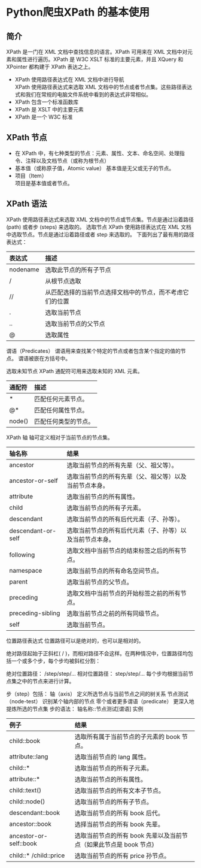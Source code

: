 # Python爬虫XPath 的基本使用
## 简介
XPath 是一门在 XML 文档中查找信息的语言。XPath 可用来在 XML 文档中对元素和属性进行遍历。XPath 是 W3C XSLT 标准的主要元素，并且 XQuery 和 XPointer 都构建于 XPath 表达之上。
- XPath 使用路径表达式在 XML 文档中进行导航  
XPath 使用路径表达式来选取 XML 文档中的节点或者节点集。这些路径表达式和我们在常规的电脑文件系统中看到的表达式非常相似。
- XPath 包含一个标准函数库
- XPath 是 XSLT 中的主要元素
- XPath 是一个 W3C 标准
## XPath 节点
- 在 XPath 中，有七种类型的节点：元素、属性、文本、命名空间、处理指令、注释以及文档节点（或称为根节点）
- 基本值（或称原子值，Atomic value）
基本值是无父或无子的节点。
- 项目（Item）  
项目是基本值或者节点。

## XPath 语法
XPath 使用路径表达式来选取 XML 文档中的节点或节点集。节点是通过沿着路径 (path) 或者步 (steps) 来选取的。
选取节点
XPath 使用路径表达式在 XML 文档中选取节点。节点是通过沿着路径或者 step 来选取的。
下面列出了最有用的路径表达式：

|表达式|	描述|
|:---|:---|
|nodename|	选取此节点的所有子节点|
|/	|从根节点选取|
|//	|从匹配选择的当前节点选择文档中的节点，而不考虑它们的位置|
|.	|选取当前节点|
|..	|选取当前节点的父节点|
|@	|选取属性|

谓语（Predicates）
谓语用来查找某个特定的节点或者包含某个指定的值的节点。
谓语被嵌在方括号中。

选取未知节点
XPath 通配符可用来选取未知的 XML 元素。

|通配符|	描述|
|:---|:---|
|*	|匹配任何元素节点。|
|@* |	匹配任何属性节点。|
|node()|	匹配任何类型的节点。|

XPath 轴
轴可定义相对于当前节点的节点集。

|轴名称	| 结果|
|:---|:---|
|ancestor	|选取当前节点的所有先辈（父、祖父等）。|
|ancestor-or-self|	选取当前节点的所有先辈（父、祖父等）以及当前节点本身。|
|attribute|	选取当前节点的所有属性。|
|child|	选取当前节点的所有子元素。|
|descendant|	选取当前节点的所有后代元素（子、孙等）。|
|descendant-or-self	|选取当前节点的所有后代元素（子、孙等）以及当前节点本身。|
|following|	选取文档中当前节点的结束标签之后的所有节点。|
|namespace|	选取当前节点的所有命名空间节点。|
|parent|	选取当前节点的父节点。|
|preceding|	选取文档中当前节点的开始标签之前的所有节点。|
|preceding-sibling|	选取当前节点之前的所有同级节点。|
|self|	选取当前节点。|

位置路径表达式
位置路径可以是绝对的，也可以是相对的。

绝对路径起始于正斜杠( / )，而相对路径不会这样。在两种情况中，位置路径均包括一个或多个步，每个步均被斜杠分割：

绝对位置路径：
/step/step/...
相对位置路径：
step/step/...
每个步均根据当前节点集之中的节点来进行计算。

步（step）包括：
轴（axis）
定义所选节点与当前节点之间的树关系
节点测试（node-test）
识别某个轴内部的节点
零个或者更多谓语（predicate）
更深入地提炼所选的节点集
步的语法：
轴名称::节点测试[谓语]
实例

|例子|结果|
|:---|:---|
|child::book	|选取所有属于当前节点的子元素的 book 节点。|
|attribute::lang|	选取当前节点的 lang 属性。 
|child::*	|选取当前节点的所有子元素。|
|attribute::* |	选取当前节点的所有属性。|
|child::text()	|选取当前节点的所有文本子节点。|
|child::node()	|选取当前节点的所有子节点。|
|descendant::book|	选取当前节点的所有 book 后代。|
|ancestor::book	|选择当前节点的所有 book 先辈。|
|ancestor-or-self::book|	选取当前节点的所有 book 先辈以及当前节点（如果此节点是 book 节点)|
|child::* /child::price	|选取当前节点的所有 price 孙节点。| 

